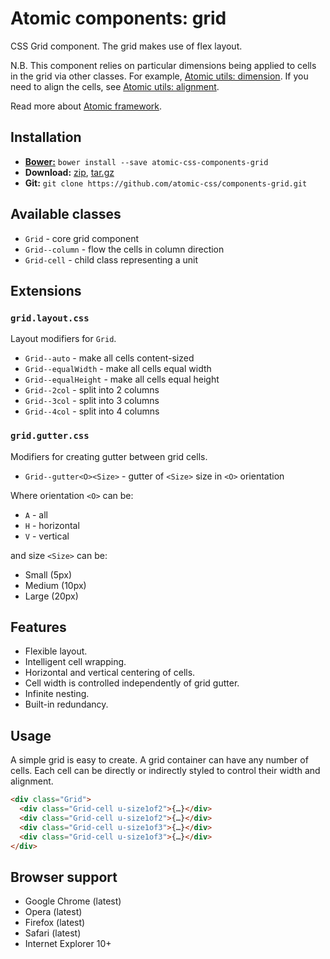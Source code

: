 # Atomic components: grid

CSS Grid component. The grid makes use of flex layout.

N.B. This component relies on particular dimensions being applied to cells in
the grid via other classes. For example,
[Atomic utils: dimension](https://github.com/atomic-css/utils-dimension).
If you need to align the cells, see
[Atomic utils: alignment](https://github.com/atomic-css/utils-alignment).

Read more about [Atomic framework](https://github.com/atomic-css/atomic).

## Installation

* [__Bower:__](http://bower.io)
  `bower install --save atomic-css-components-grid`
* __Download:__
  [zip](https://github.com/atomic-css/components-grid/zipball/master),
  [tar.gz](https://github.com/atomic-css/components-grid/tarball/master)
* __Git:__ `git clone https://github.com/atomic-css/components-grid.git`

## Available classes

* `Grid` - core grid component
* `Grid--column` - flow the cells in column direction
* `Grid-cell` - child class representing a unit

## Extensions

### `grid.layout.css`

Layout modifiers for `Grid`.

* `Grid--auto` - make all cells content-sized
* `Grid--equalWidth` - make all cells equal width
* `Grid--equalHeight` - make all cells equal height
* `Grid--2col` - split into 2 columns
* `Grid--3col` - split into 3 columns
* `Grid--4col` - split into 4 columns

### `grid.gutter.css`

Modifiers for creating gutter between grid cells.

* `Grid--gutter<O><Size>` - gutter of `<Size>` size in `<O>` orientation

Where orientation `<O>` can be:

* `A` - all
* `H` - horizontal
* `V` - vertical

and size `<Size>` can be:

* Small (5px)
* Medium (10px)
* Large (20px)

## Features

* Flexible layout.
* Intelligent cell wrapping.
* Horizontal and vertical centering of cells.
* Cell width is controlled independently of grid gutter.
* Infinite nesting.
* Built-in redundancy.

## Usage

A simple grid is easy to create. A grid container can have any number of cells.
Each cell can be directly or indirectly styled to control their width and
alignment.

```html
<div class="Grid">
  <div class="Grid-cell u-size1of2">{…}</div>
  <div class="Grid-cell u-size1of2">{…}</div>
  <div class="Grid-cell u-size1of3">{…}</div>
  <div class="Grid-cell u-size1of3">{…}</div>
</div>
```

## Browser support

* Google Chrome (latest)
* Opera (latest)
* Firefox (latest)
* Safari (latest)
* Internet Explorer 10+